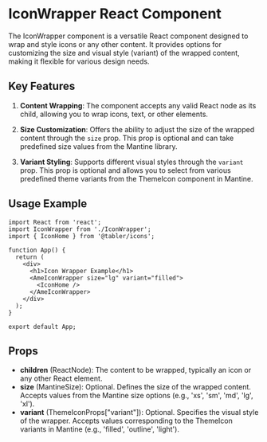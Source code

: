 # IconWrapper React Component

The IconWrapper component is a versatile React component designed to wrap and style icons or any other content. It provides options for customizing the size and visual style (variant) of the wrapped content, making it flexible for various design needs.

## Key Features

1. **Content Wrapping**: The component accepts any valid React node as its child, allowing you to wrap icons, text, or other elements.

2. **Size Customization**: Offers the ability to adjust the size of the wrapped content through the `size` prop. This prop is optional and can take predefined size values from the Mantine library.

3. **Variant Styling**: Supports different visual styles through the `variant` prop. This prop is optional and allows you to select from various predefined theme variants from the ThemeIcon component in Mantine.

## Usage Example

```tsx
import React from 'react';
import IconWrapper from './IconWrapper';
import { IconHome } from '@tabler/icons';

function App() {
  return (
    <div>
      <h1>Icon Wrapper Example</h1>
      <AmeIconWrapper size="lg" variant="filled">
        <IconHome />
      </AmeIconWrapper>
    </div>
  );
}

export default App;
```

## Props

- **children** (ReactNode): The content to be wrapped, typically an icon or any other React element.
- **size** (MantineSize): Optional. Defines the size of the wrapped content. Accepts values from the Mantine size options (e.g., 'xs', 'sm', 'md', 'lg', 'xl').
- **variant** (ThemeIconProps["variant"]): Optional. Specifies the visual style of the wrapper. Accepts values corresponding to the ThemeIcon variants in Mantine (e.g., 'filled', 'outline', 'light'). 